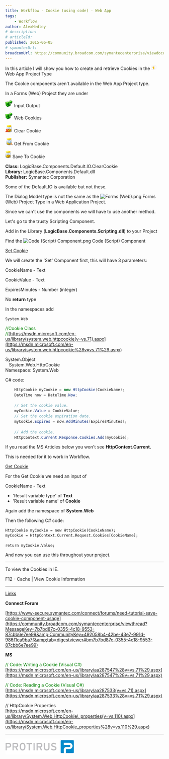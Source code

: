 ```yaml
---
title: Workflow - Cookie (using code) - Web App
tags:
    - Workflow
author: AlexHedley
# description: 
# articleId: 
published: 2015-06-05
# symantecUrl:
broadcomUrl: https://community.broadcom.com/symantecenterprise/viewdocument/workflow-cookie-using-code-we?CommunityKey=04ead5e9-3643-4118-b853-afa5a58710c6&tab=librarydocuments
---
```


In this article I will show you how to create and retrieve Cookies in the ![App.png](images\App.png)Web App Project Type
  
The Cookie components aren't available in the Web App Project type.

In a Forms (Web) Project they are under
  
![Components.png](images\Components.png) Input Output
  
![Components.png](images\Components.png) Web Cookies
  
![Clear Cookie.png](images\ClearCookie.png) Clear Cookie
  
![Get From Cookie.png](images\GetFromCookie.png) Get From Cookie
  
![Save To Cookie.png](images\SaveToCookie.png) Save To Cookie
  
**Class:** LogicBase.Components.Default.IO.ClearCookie  
**Library:** LogicBase.Components.Default.dll  
**Publisher:** Symantec Corporation
  
Some of the Default.IO is available but not these.
  
The Dialog Model type is not the same as the ![Forms (Web).png](images\Forms%2520%2528Web%2529.png) Forms (Web) Project Type in a Web Application Project.

Since we can't use the components we will have to use another method.
  
Let's go to the trusty Scripting Component.
  
Add in the Library (**LogicBase.Components.Scripting.dll**) to your Project
  
Find the ![Code (Script) Component.png](images\Code%2520%2528Script%2529%2520Component.png) Code (Script) Component

<u>Set Cookie</u>
  
We will create the 'Set' Component first, this will have 3 parameters:
  
CookieName - Text
  
CookieValue - Text
  
ExpiresMinutes - Number (integer)
  
No **return** type
  
In the namespaces add

    System.Web

<font color="#008000"><font><span class="sc0"><span class="ms-rteThemeFontFace-1">//Cookie Class</span><br class="ms-rteThemeFontFace-1"><span class="ms-rteThemeFontFace-1">//</span></span></font></font>[https://msdn.microsoft.com/en-us/library/system.web.httpcookie(v=vs.71).aspx](https://msdn.microsoft.com/en-us/library/system.web.httpcookie%28v=vs.71%29.aspx)

System.Object  
   System.Web.HttpCookie  
Namespace: System.Web
  
C# code:
```csharp
    HttpCookie myCookie = new HttpCookie(CookieName);
    DateTime now = DateTime.Now;
    
    // Set the cookie value.
    myCookie.Value = CookieValue;
    // Set the cookie expiration date.
    myCookie.Expires = now.AddMinutes(ExpiresMinutes);
    
    // Add the cookie.
    HttpContext.Current.Response.Cookies.Add(myCookie);
```

If you read the MS Articles below you won't see **HttpContext.Current.**
  
This is needed for it to work in Workflow.

<u>Get Cookie</u>
  
For the Get Cookie we need an input of
  
CookieName - Text
  
- 'Result variable type' of **Text**
- 'Result variable name' of **Cookie**

Again add the namespace of **System.Web**
  
Then the following C# code:

    HttpCookie myCookie = new HttpCookie(CookieName);
    myCookie = HttpContext.Current.Request.Cookies[CookieName];
    
    return myCookie.Value;

And now you can use this throughout your project.

* * *
 
To view the Cookies in IE.
  
F12 - Cache | View Cookie Information
  
* * *

<u>Links</u>
  
**Connect Forum**
  
[https://www-secure.symantec.com/connect/forums/need-tutorial-save-cookie-component-usage](https://community.broadcom.com/symantecenterprise/viewthread?MessageKey=7b7bd87c-0355-4c18-9553-87cbb6e7ee99&amp;CommunityKey=492058b4-42be-43e7-991d-986f1ea9ba7f&amp;tab=digestviewer#bm7b7bd87c-0355-4c18-9553-87cbb6e7ee99)
  
**MS**
  
<font class="ms-rteThemeFontFace-1"><span class="sc2 ms-rteThemeFontFace-1"><font color="#008000">// Code: Writing a Cookie (Visual C#)</font></span></font>  
[https://msdn.microsoft.com/en-us/library/aa287547%28v=vs.71%29.aspx](https://msdn.microsoft.com/en-us/library/aa287547%28v=vs.71%29.aspx)
  
<font class="ms-rteThemeFontFace-1"><span class="sc2 ms-rteThemeFontFace-1"><font color="#008000">// Code: Reading a Cookie (Visual C#)</font></span></font>  
[https://msdn.microsoft.com/en-us/library/aa287533(v=vs.71).aspx](https://msdn.microsoft.com/en-us/library/aa287533%28v=vs.71%29.aspx)
  
// HttpCookie Properties  
[https://msdn.microsoft.com/en-us/library/System.Web.HttpCookie\_properties(v=vs.110).aspx](https://msdn.microsoft.com/en-us/library/System.Web.HttpCookie_properties%28v=vs.110%29.aspx)

* * *

[![Protirus.png](images\Protirus.png)](http://www.protirus.com/)
